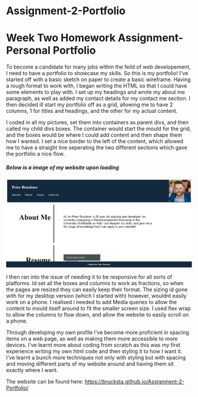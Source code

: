 # Assignment-2-Portfolio

<h1> Week Two Homework Assignment- Personal Portfolio </h1>

To become a candidate for many jobs within the feild of web developement, I need to have a portfolio to showcase my skills. So this is my portfolio!
I've started off with a basic sketch on paper to create a basic wireframe. Having a rough format to work with, I began writing the HTML so that I could have some elements to play with. I set up my headings and wrote my about me paragraph, as well as added my contact details for my contact me section. I then decided ill start my portfolio off as a grid, allowing me to have 2 columns, 1 for titles and headings, and the other for my actual content. 

I coded in all my pictures, set them into containers as parent divs, and then called my child divs boxes. The container would start the mould for the grid, and the boxes would be where I could add content and then shape them how I wanted. I set a nice border to the left of the content, which allowed me to have a straight line seperating the two different sections which gave the portfolio a nice flow. 

<h5>Below is a image of my website upon loading</h5>
<img src="./assets/Photo-of-site.png" />



I then ran into the issue of needing it to be responsive for all sorts of platforms. Id set all the boxes and columns to work as fractions, so when the pages are resized they can easily keep their format. The sizing id gone with for my desktop version (which I started with) however, wouldnt easily work on a phone. I realised i needed to add Media queries to allow the content to mould itself around to fit the smaller screen size. I used flex wrap to allow the columns to flow down, and allow the website to easily scroll on a phone.

Through developing my own profile I've become more proficient in spacing items on a web page, as well as making them more accessible to more devices. I've learnt more about coding from scratch as this was my first experience writing my own html code and then styling it to how I want it. I've learnt a bunch more techniques not only with styling but with spacing and moving different parts of my website around and having them sit exactly where I want.

The website can be found here: https://brucksta.github.io/Assignment-2-Portfolio/
